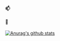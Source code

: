 ####  📫
####  💬 

[![Anurag's github stats](https://github-readme-stats.vercel.app/api?username=yangyudong2020&theme=midnight-purple)](https://github.com/anuraghazra/github-readme-stats)

 
